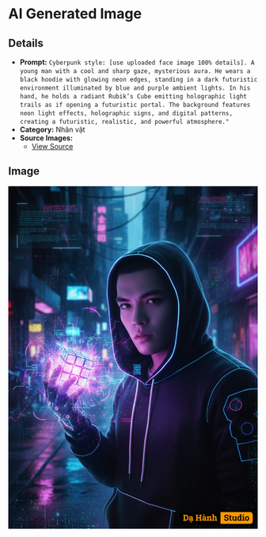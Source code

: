 # AI Generated Image

## Details
- **Prompt:** `Cyberpunk style: [use uploaded face image 100% details]. A young man with a cool and sharp gaze, mysterious aura. He wears a black hoodie with glowing neon edges, standing in a dark futuristic environment illuminated by blue and purple ambient lights. In his hand, he holds a radiant Rubik’s Cube emitting holographic light trails as if opening a futuristic portal. The background features neon light effects, holographic signs, and digital patterns, creating a futuristic, realistic, and powerful atmosphere."`
- **Category:** Nhân vật
- **Source Images:**
  - [View Source](https://raw.githubusercontent.com/lenzcomvth/ImageLibrary/main/Male.png)

## Image
![AI Generated Image](./image-2025-10-06T21-29-22-367Z-wnb57.png)